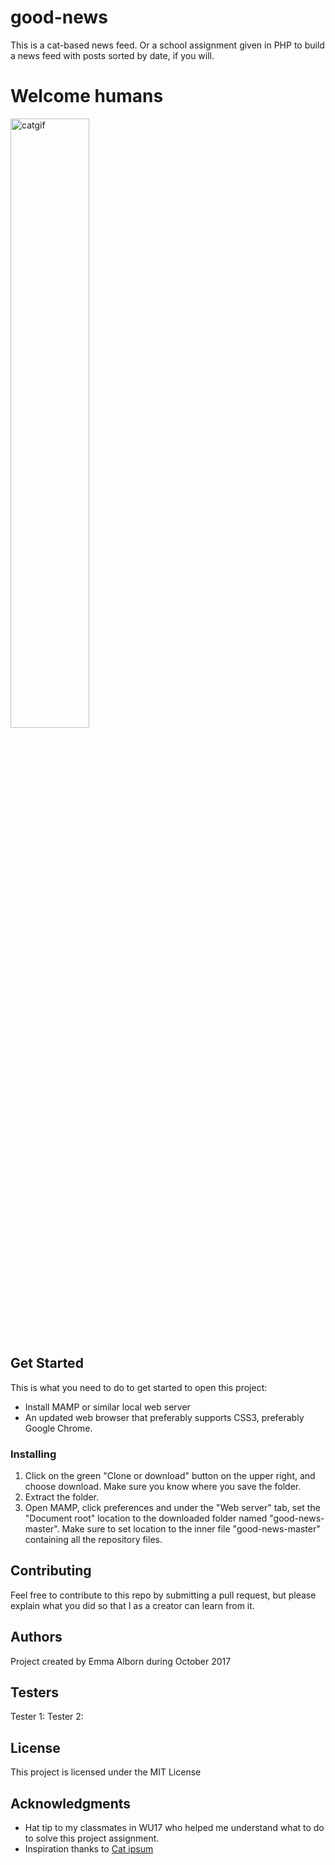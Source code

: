 # good-news

This is a cat-based news feed. Or a school assignment given in PHP to build a news feed with posts sorted by date, if you will.

# Welcome humans
[<img src="https://media.giphy.com/media/J3juS9woXYq5i/giphy.gif" alt="catgif" width="50%">](https://media.giphy.com/media/J3juS9woXYq5i/giphy.gif)

## Get Started

This is what you need to do to get started to open this project:

- Install MAMP or similar local web server
- An updated web browser that preferably supports CSS3, preferably Google Chrome.

### Installing

1. Click on the green "Clone or download" button on the upper right, and choose download. Make sure you know where you save the folder. <br>
2. Extract the folder.<br>
3. Open MAMP, click preferences and under the "Web server" tab, set the "Document root" location to the downloaded folder named "good-news-master". Make sure to set location to the inner file "good-news-master" containing all the repository files.

## Contributing

Feel free to contribute to this repo by submitting a pull request, but please explain what you did so that I as a creator can learn from it.

## Authors

Project created by Emma Alborn during October 2017

## Testers
Tester 1:
Tester 2:

## License

This project is licensed under the MIT License

## Acknowledgments

* Hat tip to my classmates in WU17 who helped me understand what to do to solve this project assignment.
* Inspiration thanks to [Cat ipsum](http://www.catipsum.com/index.php) 
